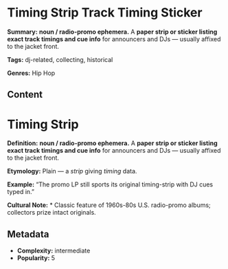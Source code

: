 # Timing Strip Track Timing Sticker

**Summary:** **noun / radio-promo ephemera.** A **paper strip or sticker listing exact track timings and cue info** for announcers and DJs — usually affixed to the jacket front.

**Tags:** dj-related, collecting, historical

**Genres:** Hip Hop

## Content

# Timing Strip

**Definition:** **noun / radio-promo ephemera.** A **paper strip or sticker listing exact track timings and cue info** for announcers and DJs — usually affixed to the jacket front.

**Etymology:** Plain — a *strip* giving *timing* data.

**Example:** “The promo LP still sports its original timing-strip with DJ cues typed in.”

**Cultural Note:** * Classic feature of 1960s-80s U.S. radio-promo albums; collectors prize intact originals.

## Metadata

- **Complexity:** intermediate
- **Popularity:** 5
